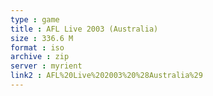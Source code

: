```yaml
---
type : game
title : AFL Live 2003 (Australia)
size : 336.6 M
format : iso
archive : zip
server : myrient
link2 : AFL%20Live%202003%20%28Australia%29
---
```


